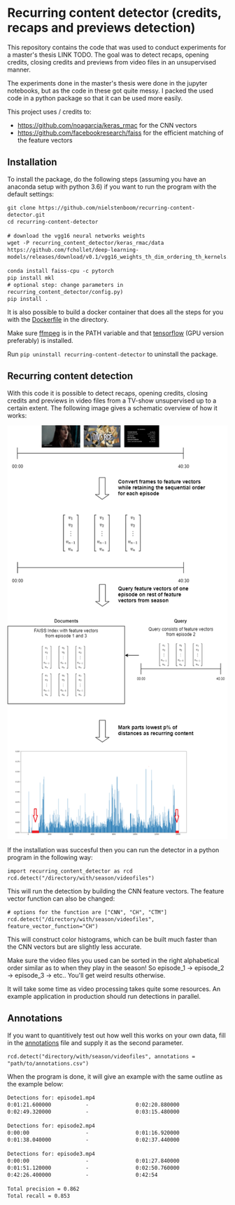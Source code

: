 # Recurring content detector (credits, recaps and previews detection)

This repository contains the code that was used to conduct experiments for a master's thesis LINK TODO. The goal was to detect recaps, opening credits, closing credits and previews from video files in an unsupervised manner.

The experiments done in the master's thesis were done in the jupyter notebooks, but as the code in these got quite messy. I packed the used code in a python package so that it can be used more easily.

This project uses / credits to:
- https://github.com/noagarcia/keras_rmac for the CNN vectors 
- https://github.com/facebookresearch/faiss for the efficient matching of the feature vectors 

## Installation

To install the package, do the following steps (assuming you have an anaconda setup with python 3.6) if you want to run the program with the default settings:

```
git clone https://github.com/nielstenboom/recurring-content-detector.git
cd recurring-content-detector

# download the vgg16 neural networks weights
wget -P recurring_content_detector/keras_rmac/data https://github.com/fchollet/deep-learning-models/releases/download/v0.1/vgg16_weights_th_dim_ordering_th_kernels.h5

conda install faiss-cpu -c pytorch
pip install mkl
# optional step: change parameters in recurring_content_detector/config.py)
pip install .
```

It is also possible to build a docker container that does all the steps for you with the [Dockerfile](Dockerfile) in the directory.

Make sure [ffmpeg](https://ffmpeg.org/) is in the PATH variable and that [tensorflow](https://www.tensorflow.org/install/pip) (GPU version preferably) is installed.

Run `pip uninstall recurring-content-detector` to uninstall the package.

## Recurring content detection

With this code it is possible to detect recaps, opening credits, closing credits and previews in video files from a TV-show unsupervised up to a certain extent. The following image gives a schematic overview of how it works: 

<p align="center">
<img src="images/thesisdiagram.png?raw=true">
</p>

If the installation was succesful then you can run the detector in a python program in the following way:

```
import recurring_content_detector as rcd
rcd.detect("/directory/with/season/videofiles")
```
This will run the detection by building the CNN feature vectors. The feature vector function can also be changed:
```
# options for the function are ["CNN", "CH", "CTM"]
rcd.detect("/directory/with/season/videofiles", feature_vector_function="CH")
```
This will construct color histograms, which can be built much faster than the CNN vectors but are slightly less accurate.

Make sure the video files you used can be sorted in the right alphabetical order similar as to when they play in the season! So episode_1 -> episode_2 -> episode_3 -> etc.. You'll get weird results otherwise.

It will take some time as video processing takes quite some resources. An example application in production should run detections in parallel.


## Annotations

If you want to quantitively test out how well this works on your own data, fill in the [annotations](annotations_example.csv) file and supply it as the second parameter.
```
rcd.detect("directory/with/season/videofiles", annotations = "path/to/annotations.csv")
```

When the program is done, it will give an example with the same outline as the example below:

 ```
Detections for: episode1.mp4
0:01:21.600000           -               0:02:20.880000
0:02:49.320000           -               0:03:15.480000

Detections for: episode2.mp4
0:00:00                  -               0:01:16.920000
0:01:38.040000           -               0:02:37.440000

Detections for: episode3.mp4
0:00:00                  -               0:01:27.840000
0:01:51.120000           -               0:02:50.760000
0:42:26.400000           -               0:42:54

Total precision = 0.862
Total recall = 0.853
 ```